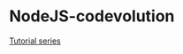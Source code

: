 # NodeJS-codevolution

[Tutorial series](https://www.youtube.com/playlist?list=PLC3y8-rFHvwh8shCMHFA5kWxD9PaPwxaY)
